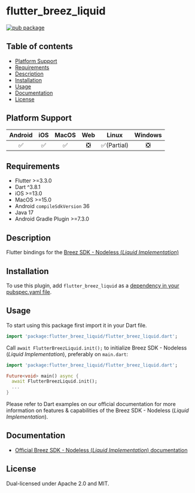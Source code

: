 # flutter_breez_liquid

[![pub package](https://img.shields.io/pub/v/breez_sdk_liquid.svg)](https://pub.dev/packages/breez_sdk_liquid)

## Table of contents
- [Platform Support](#platform-support)
- [Requirements](#requirements)
- [Description](#description)
- [Installation](#installation)
- [Usage](#usage)
- [Documentation](#documentation)
- [License](#license)

## Platform Support

| Android | iOS | MacOS | Web | Linux | Windows |
| :-----: | :-: | :---: | :-: | :---: | :----: |
|   ✅    | ✅  |  ✅   | ❎  |  ✅(Partial)   |   ❎   |

## Requirements

- Flutter >=3.3.0
- Dart ^3.8.1
- iOS >=13.0
- MacOS >=15.0
- Android `compileSdkVersion` 36
- Java 17
- Android Gradle Plugin >=7.3.0

## Description

Flutter bindings for the [Breez SDK - Nodeless (*Liquid Implementation*)](https://sdk-doc-liquid.breez.technology/)

## Installation
To use this plugin, add `flutter_breez_liquid` as a [dependency in your pubspec.yaml file](https://flutter.dev/docs/development/platform-integration/platform-channels).

## Usage

To start using this package first import it in your Dart file.

```dart
import 'package:flutter_breez_liquid/flutter_breez_liquid.dart';
```
Call `await FlutterBreezLiquid.init();` to initialize Breez SDK - Nodeless (*Liquid Implementation*), preferably on `main.dart`:

```dart
import 'package:flutter_breez_liquid/flutter_breez_liquid.dart';

Future<void> main() async {
  await FlutterBreezLiquid.init();
  ...
}
```

Please refer to Dart examples on our official documentation for more information on features & capabilities of the Breez SDK - Nodeless (*Liquid Implementation*).

## Documentation

- [Official Breez SDK - Nodeless (*Liquid Implementation*) documentation](https://sdk-doc-liquid.breez.technology/)

## License

Dual-licensed under Apache 2.0 and MIT.